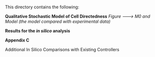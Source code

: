 This directory contains the following:

**Qualitative Stochastic Model of Cell Directedness**
_Figure ---> M0 and Model (the model compared with experimental data)_



**Results for the _in silico_ analysis**



**Appendix C** 

Additional In Silico Comparisons with Existing Controllers
